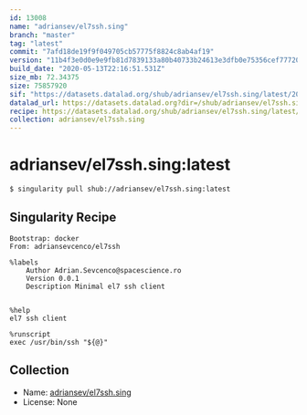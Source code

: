 ```yaml
---
id: 13008
name: "adriansev/el7ssh.sing"
branch: "master"
tag: "latest"
commit: "7afd18de19f9f049705cb57775f8824c8ab4af19"
version: "11b4f3e0d0e9e9fb81d7839133a80b40733b24613e3dfb0e75356cef777203d4"
build_date: "2020-05-13T22:16:51.531Z"
size_mb: 72.34375
size: 75857920
sif: "https://datasets.datalad.org/shub/adriansev/el7ssh.sing/latest/2020-05-13-7afd18de-11b4f3e0/11b4f3e0d0e9e9fb81d7839133a80b40733b24613e3dfb0e75356cef777203d4.sif"
datalad_url: https://datasets.datalad.org?dir=/shub/adriansev/el7ssh.sing/latest/2020-05-13-7afd18de-11b4f3e0/
recipe: https://datasets.datalad.org/shub/adriansev/el7ssh.sing/latest/2020-05-13-7afd18de-11b4f3e0/Singularity
collection: adriansev/el7ssh.sing
---
```


# adriansev/el7ssh.sing:latest

```bash
$ singularity pull shub://adriansev/el7ssh.sing:latest
```

## Singularity Recipe

```singularity
Bootstrap: docker
From: adriansevcenco/el7ssh

%labels
    Author Adrian.Sevcenco@spacescience.ro
    Version 0.0.1
    Description Minimal el7 ssh client


%help
el7 ssh client

%runscript
exec /usr/bin/ssh "${@}"
```

## Collection

 - Name: [adriansev/el7ssh.sing](https://github.com/adriansev/el7ssh.sing)
 - License: None

